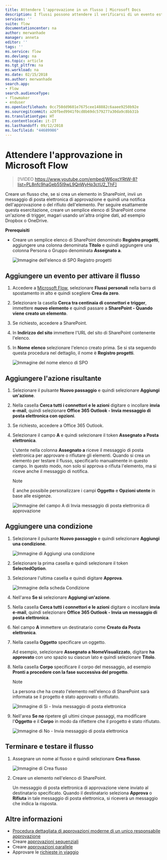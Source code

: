 ```yaml
---
title: Attendere l'approvazione in un flusso | Microsoft Docs
description: I flussi possono attendere il verificarsi di un evento esterno, come l'approvazione o il rifiuto di una modifica da parte di un utente, prima di eseguire un'azione, ad esempio l'invio di una notifica della decisione.
services: ''
suite: flow
documentationcenter: na
author: merwanhade
manager: anneta
editor: ''
tags: ''
ms.service: flow
ms.devlang: na
ms.topic: article
ms.tgt_pltfrm: na
ms.workload: na
ms.date: 02/15/2018
ms.author: merwanhade
search.app:
- Flow
search.audienceType:
- flowmaker
- enduser
ms.openlocfilehash: 0cc750dd9601e7675cee148882c6aaee9250b92e
ms.sourcegitcommit: a20fbed9941f0cd8b69dc579277a30da9c8bb31b
ms.translationtype: HT
ms.contentlocale: it-IT
ms.lasthandoff: 09/12/2018
ms.locfileid: "44689986"
---
```

# <a name="wait-for-approval-in-microsoft-flow"></a>Attendere l'approvazione in Microsoft Flow

> [!VIDEO https://www.youtube.com/embed/W6oxcYRtW-8?list=PL8nfc9haGeb55I9wL9QnWyHp3ctU2_ThF]
>


Creare un flusso che, se si crea un elemento in SharePoint, invii un messaggio di posta elettronica di approvazione e quindi una notifica dell'approvazione o del rifiuto dell'elemento. Per seguire esattamente questa esercitazione, creare un semplice elenco di SharePoint come un'azione di trigger, magari usando un'altra origine dati, ad esempio Dropbox o OneDrive.

**Prerequisiti**

* Creare un semplice elenco di SharePoint denominato **Registro progetti**, aggiungere una colonna denominata **Titolo** e quindi aggiungere una colonna Persona o Gruppo denominata **Assegnato a**.

   ![Immagine dell'elenco di SPO Registro progetti](./media/wait-for-approvals/project-tracker.png)

## <a name="add-an-event-to-trigger-the-flow"></a>Aggiungere un evento per attivare il flusso

1. Accedere a [Microsoft Flow](https://flow.microsoft.com), selezionare **Flussi personali** nella barra di spostamento in alto e quindi scegliere **Crea da zero**.

1. Selezionare la casella **Cerca tra centinaia di connettori e trigger**, immettere **nuovo elemento** e quindi passare a **SharePoint - Quando viene creato un elemento**.

1. Se richiesto, accedere a SharePoint.
1. In **Indirizzo del sito** immettere l'URL del sito di SharePoint contenente l'elenco.

1. In **Nome elenco** selezionare l'elenco creato prima. Se si sta seguendo questa procedura nel dettaglio, il nome è **Registro progetti**.

    ![Immagine del nome elenco di SPO](./media/wait-for-approvals/SPO-list-name.png)

## <a name="add-the-resulting-action"></a>Aggiungere l'azione risultante

1. Selezionare il pulsante **Nuovo passaggio** e quindi selezionare **Aggiungi un'azione**.

1. Nella casella **Cerca tutti i connettori e le azioni** digitare o incollare **invia e-mail**, quindi selezionare **Office 365 Outlook - Invia messaggio di posta elettronica con opzioni**.

1. Se richiesto, accedere a Office 365 Outlook.

1. Selezionare il campo **A** e quindi selezionare il token **Assegnato a Posta elettronica**.

    L'utente nella colonna **Assegnato a** riceve il messaggio di posta elettronica per approvare o rifiutare gli elementi. Quando si crea un elemento per testare il flusso, specificarlo manualmente in questo campo. In questo modo, non solo si approva o rifiuta l'elemento, ma si riceve anche il messaggio di notifica.

    > [!NOTE]
    > È anche possibile personalizzare i campi **Oggetto** e **Opzioni utente** in base alle esigenze.

    ![Immagine del campo A di Invia messaggio di posta elettronica di approvazione](./media/wait-for-approvals/send-approval-email-to.png)

## <a name="add-a-condition"></a>Aggiungere una condizione

1. Selezionare il pulsante **Nuovo passaggio** e quindi selezionare **Aggiungi una condizione**.

    ![Immagine di Aggiungi una condizione](./media/wait-for-approvals/add-a-condition.png)
1. Selezionare la prima casella e quindi selezionare il token **SelectedOption**.
1. Selezionare l'ultima casella e quindi digitare **Approva**.

    ![Immagine della scheda Condizione](./media/wait-for-approvals/condition-card-2.png)

1. Nell'area **Se sì** selezionare **Aggiungi un'azione**.

1. Nella casella **Cerca tutti i connettori e le azioni** digitare o incollare **invia e-mail**, quindi selezionare **Office 365 Outlook - Invia un messaggio di posta elettronica**.

1. Nel campo **A** immettere un destinatario come **Creato da Posta elettronica**.

1. Nella casella **Oggetto** specificare un oggetto.

    Ad esempio, selezionare **Assegnato a NomeVisualizzato**, digitare **ha approvato** con uno spazio su ciascun lato e quindi selezionare **Titolo**.

1. Nella casella **Corpo** specificare il corpo del messaggio, ad esempio **Pronti a procedere con la fase successiva del progetto**.

    > [!NOTE]
    > La persona che ha creato l'elemento nell'elenco di SharePoint sarà informata se il progetto è stato approvato o rifiutato.

    ![Immagine di Sì - Invia messaggio di posta elettronica](./media/wait-for-approvals/if-yes-send-email-card-3.png)

1. Nell'area **Se no** ripetere gli ultimi cinque passaggi, ma modificare l'**Oggetto** e il **Corpo** in modo da riflettere che il progetto è stato rifiutato.

     ![Immagine di No - Invia messaggio di posta elettronica](./media/wait-for-approvals/no-send-email-2.png)

## <a name="finish-and-test-your-flow"></a>Terminare e testare il flusso

1. Assegnare un nome al flusso e quindi selezionare **Crea flusso**.

     ![Immagine di Crea flusso](./media/wait-for-approvals/create-flow.png)
1. Creare un elemento nell'elenco di SharePoint.

    Un messaggio di posta elettronica di approvazione viene inviato al destinatario specificato. Quando il destinatario seleziona **Approva** o **Rifiuta** in tale messaggio di posta elettronica, si riceverà un messaggio che indica la risposta.

## <a name="learn-more"></a>Altre informazioni

* [Procedura dettagliata di approvazioni moderne di un unico responsabile approvazione](modern-approvals.md)
* Creare [approvazioni sequenziali](sequential-modern-approvals.md)
* Creare [approvazioni parallele](parallel-modern-approvals.md)
* Approvare le [richieste in viaggio](mobile-approvals.md)
